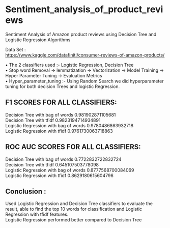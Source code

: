 # Sentiment_analysis_of_product_reviews
Sentiment Analysis of Amazon product reviews using Decision Tree and Logistic Regression Algorithms

Data Set :\
https://www.kaggle.com/datafiniti/consumer-reviews-of-amazon-products/

• The 2 classifiers used :- Logistic Regression, Decision Tree\
• Stop word Removal → lemmatization → Vectorization → Model Training → Hyper Parameter Tuning → Evaluation Metrics\
• Hyper_parameter_tuning :- Using Random Search we did hyperparameter tuning for both decision Trees and logistic Regression.

## F1 SCORES FOR ALL CLASSIFIERS:
Decision Tree with bag of words        0.981902871105681\
Decision Tree with tfidf               0.9823194714934891\
Logistic Regression with bag of words  0.9780486863932718\
Logistic Regression with tfidf         0.9761730063718863

## ROC AUC SCORES FOR ALL CLASSIFIERS:
Decision Tree with bag of words        0.7722832722832724\
Decision Tree with tfidf               0.645107503778098\
Logistic Regression with bag of words  0.8777568700084069\
Logistic Regression with tfidf         0.8629180615604796

## Conclusion :
Used Logistic Regression and Decision Tree classifiers to evaluate the result, able to find the top 10
words for classification and Logistic Regression with tfidf features. \
Logistic Regression performed better compared to Decision Tree
